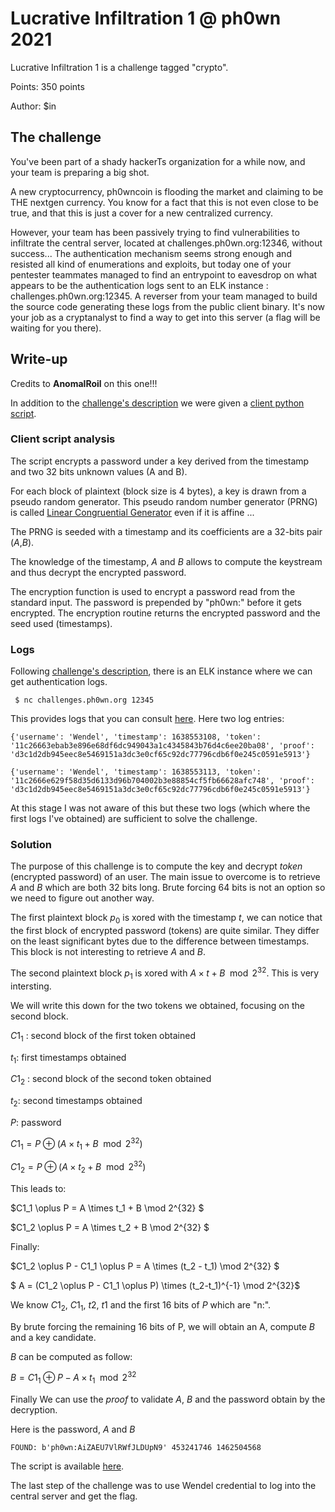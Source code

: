 # Lucrative Infiltration 1 @ ph0wn 2021

Lucrative Infiltration 1 is a challenge tagged "crypto".

Points: 350 points

Author: $in

## The challenge
You've been part of a shady hackerTs organization for a while now, and your team is preparing a big shot.

A new cryptocurrency, ph0wncoin is flooding the market and claiming to be THE nextgen currency. You know for a fact that this is not even close to be true, and that this is just a cover for a new centralized currency.

However, your team has been passively trying to find vulnerabilities to infiltrate the central server, located at challenges.ph0wn.org:12346, without success... The authentication mechanism seems strong enough and resisted all kind of enumerations and exploits, but today one of your pentester teammates managed to find an entrypoint to eavesdrop on what appears to be the authentication logs sent to an ELK instance : challenges.ph0wn.org:12345. A reverser from your team managed to build the source code generating these logs from the public client binary. It's now your job as a cryptanalyst to find a way to get into this server (a flag will be waiting for you there).

## Write-up

Credits to **AnomalRoil** on this one!!!

In addition to the [challenge's description](#the-challenge) we were given a [client python script](https://github.com/0xbaaf/ph0wn-2021/blob/main/lucrative_1/challenge/client.py "client.py").

### Client script analysis
The script encrypts a password under a key derived from the timestamp and two 32 bits unknown values (A and B).

For each block of plaintext (block size is 4 bytes), a key is drawn from a pseudo random generator. This pseudo random number generator (PRNG) is called [Linear Congruential Generator](https://en.wikipedia.org/wiki/Linear_congruential_generator "LCG") even if it is affine ... 

The PRNG is seeded with a timestamp and its coefficients are a 32-bits pair ($A$,$B$).

The knowledge of the timestamp, $A$ and $B$ allows to compute the keystream and thus decrypt the encrypted password.

The encryption function is used to encrypt a password read from the standard input.
The password is prepended by "ph0wn:" before it gets encrypted.
The encryption routine returns the encrypted password and the seed used (timestamps).

### Logs

Following [challenge's description](#the-challenge " "), there is an ELK instance where we can get authentication logs.

``` $ nc challenges.ph0wn.org 12345```

This provides logs that you can consult [here](https://github.com/0xbaaf/ph0wn-2021/blob/main/lucrative_1/solution/logs.txt "logs"). Here two log entries:

```
{'username': 'Wendel', 'timestamp': 1638553108, 'token': '11c26663ebab3e896e68df6dc949043a1c4345843b76d4c6ee20ba08', 'proof': 'd3c1d2db945eec8e5469151a3dc3e0cf65c92dc77796cdb6f0e245c0591e5913'}

{'username': 'Wendel', 'timestamp': 1638553113, 'token': '11c2666e629f58d35d6133d96b704002b3e88854cf5fb66628afc748', 'proof': 'd3c1d2db945eec8e5469151a3dc3e0cf65c92dc77796cdb6f0e245c0591e5913'}
```

At this stage I was not aware of this but these two logs (which where the first logs I've obtained) are sufficient to solve the challenge.

### Solution

The purpose of this challenge is to compute the key and decrypt _token_ (encrypted password) of an user.
The main issue to overcome is to retrieve _A_ and _B_ which are both 32 bits long. Brute forcing 64 bits is not an option so we need to figure out another way.


The first plaintext block $p_0$ is xored with the timestamp $t$, we can notice that the first block of encrypted password (tokens) are quite similar. They differ on the least significant bytes due to the difference between timestamps. This block is not interesting to retrieve $A$ and $B$.

The second plaintext block $p_1$ is xored with $A \times t + B \mod 2^{32}$.
This is very intersting.


We will write this down for the two tokens we obtained, focusing on the second block.

$C1_1$ : second block of the first token obtained

$t_1$: first timestamps obtained

$C1_2$ : second block  of the second token obtained

$t_2$: second timestamps obtained

$P$: password

$C1_1 = P \oplus (A \times t_1 + B \mod 2^{32})$

$C1_2 = P \oplus (A \times t_2 + B \mod 2^{32})$

This leads to:

$C1_1 \oplus P = A \times t_1 + B \mod 2^{32} $

$C1_2 \oplus P = A \times t_2 + B \mod 2^{32} $

Finally: 

$C1_2 \oplus P - C1_1 \oplus P = A \times (t_2 - t_1) \mod 2^{32} $

$ A = (C1_2 \oplus P - C1_1 \oplus P) \times (t_2-t_1)^{-1} \mod 2^{32}$

We know $C1_2$, $C1_1$, $t2$, $t1$ and the first 16 bits of $P$ which are "n:".

By brute forcing the remaining 16 bits of P, we will obtain an A, compute $B$ and a key candidate. 

$B$ can be computed as follow:

$B = C1_1 \oplus P - A \times t_1 \mod 2^{32}$

Finally We can use the _proof_ to validate $A$, $B$ and the password obtain by the decryption.

Here is the password, $A$ and $B$
```
FOUND: b'ph0wn:AiZAEU7VlRWfJLDUpN9' 453241746 1462504568
```
The script is available [here](https://github.com/0xbaaf/ph0wn-2021/blob/main/lucrative_1/solution/attack.py "attack.py").

The last step of the challenge was to use Wendel credential to log into the central server and get the flag.

